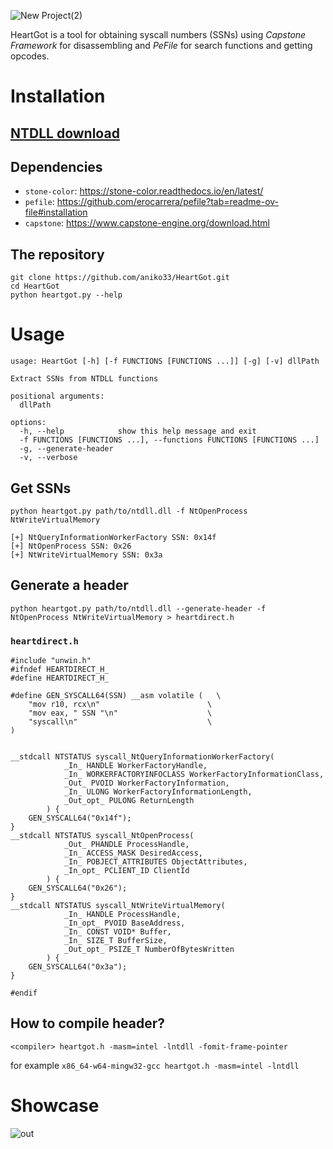 ![New Project(2)](https://github.com/user-attachments/assets/98201835-7370-4592-8d5f-8728bd8994c3)

HeartGot is a tool for obtaining syscall numbers (SSNs) using *Capstone Framework* for disassembling and *PeFile* for search functions and getting opcodes.

# Installation

## [NTDLL download](https://www.dll-files.com/ntdll.dll.html)

## Dependencies
- `stone-color`: https://stone-color.readthedocs.io/en/latest/
- `pefile`: https://github.com/erocarrera/pefile?tab=readme-ov-file#installation
- `capstone`: https://www.capstone-engine.org/download.html

## The repository

```
git clone https://github.com/aniko33/HeartGot.git
cd HeartGot
python heartgot.py --help
```

# Usage

```
usage: HeartGot [-h] [-f FUNCTIONS [FUNCTIONS ...]] [-g] [-v] dllPath

Extract SSNs from NTDLL functions

positional arguments:
  dllPath

options:
  -h, --help            show this help message and exit
  -f FUNCTIONS [FUNCTIONS ...], --functions FUNCTIONS [FUNCTIONS ...]
  -g, --generate-header
  -v, --verbose
```

## Get SSNs

`python heartgot.py path/to/ntdll.dll -f NtOpenProcess NtWriteVirtualMemory`

```
[+] NtQueryInformationWorkerFactory SSN: 0x14f
[+] NtOpenProcess SSN: 0x26
[+] NtWriteVirtualMemory SSN: 0x3a
```

## Generate a header

`python heartgot.py path/to/ntdll.dll --generate-header -f NtOpenProcess NtWriteVirtualMemory > heartdirect.h`

### `heartdirect.h`
```
#include "unwin.h"
#ifndef HEARTDIRECT_H_
#define HEARTDIRECT_H_

#define GEN_SYSCALL64(SSN) __asm volatile (   \
    "mov r10, rcx\n"                        \
    "mov eax, " SSN "\n"                    \
    "syscall\n"                             \
)


__stdcall NTSTATUS syscall_NtQueryInformationWorkerFactory(
			_In_ HANDLE WorkerFactoryHandle,
			_In_ WORKERFACTORYINFOCLASS WorkerFactoryInformationClass,
			_Out_ PVOID WorkerFactoryInformation,
			_In_ ULONG WorkerFactoryInformationLength,
			_Out_opt_ PULONG ReturnLength
		) {
	GEN_SYSCALL64("0x14f");
}
__stdcall NTSTATUS syscall_NtOpenProcess(
			_Out_ PHANDLE ProcessHandle,
			_In_ ACCESS_MASK DesiredAccess,
			_In_ POBJECT_ATTRIBUTES ObjectAttributes,
			_In_opt_ PCLIENT_ID ClientId
		) {
	GEN_SYSCALL64("0x26");
}
__stdcall NTSTATUS syscall_NtWriteVirtualMemory(
			_In_ HANDLE ProcessHandle,
			_In_opt_ PVOID BaseAddress,
			_In_ CONST VOID* Buffer,
			_In_ SIZE_T BufferSize,
			_Out_opt_ PSIZE_T NumberOfBytesWritten
		) {
	GEN_SYSCALL64("0x3a");
}

#endif
```

## How to compile header?

`<compiler> heartgot.h -masm=intel -lntdll -fomit-frame-pointer`

for example `x86_64-w64-mingw32-gcc heartgot.h -masm=intel -lntdll`

# Showcase

![out](https://github.com/user-attachments/assets/984ac433-590c-4819-a386-07eda063c869)
